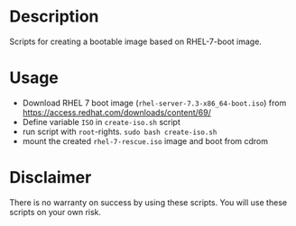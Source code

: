 # Description
Scripts for creating a bootable image based on RHEL-7-boot image.

# Usage

* Download RHEL 7 boot image (`rhel-server-7.3-x86_64-boot.iso`) from <https://access.redhat.com/downloads/content/69/>
* Define variable `ISO` in `create-iso.sh` script
* run script with `root`-rights. `sudo bash create-iso.sh`
* mount the created `rhel-7-rescue.iso` image and boot from cdrom


# Disclaimer
There is no warranty on success by using these scripts. You will use these scripts on your own risk.
